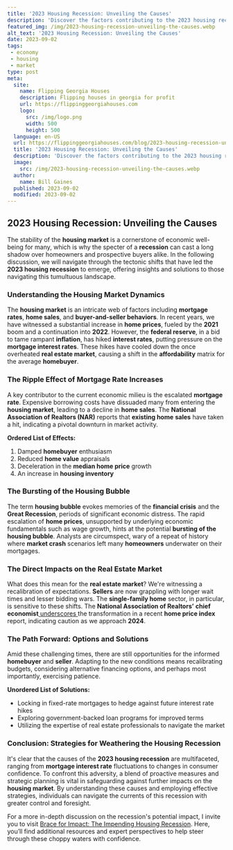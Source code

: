 ```yaml
---
title: '2023 Housing Recession: Unveiling the Causes'
description: 'Discover the factors contributing to the 2023 housing recession and gain insights into its causes in this comprehensive analysis.'
featured_img: /img/2023-housing-recession-unveiling-the-causes.webp
alt_text: '2023 Housing Recession: Unveiling the Causes'
date: 2023-09-02
tags:
 - economy
 - housing
 - market
type: post
meta:
  site:
    name: Flipping Georgia Houses
    description: Flipping houses in georgia for profit
    url: https://flippinggeorgiahouses.com
    logo:
      src: /img/logo.png
      width: 500
      height: 500
  language: en-US
  url: https://flippinggeorgiahouses.com/blog/2023-housing-recession-unveiling-the-causes
  title: '2023 Housing Recession: Unveiling the Causes'
  description: 'Discover the factors contributing to the 2023 housing recession and gain insights into its causes in this comprehensive analysis.'
  image:
    src: /img/2023-housing-recession-unveiling-the-causes.webp
  author:
    name: Bill Gaines
  published: 2023-09-02
  modified: 2023-09-02
---
```



## 2023 Housing Recession: Unveiling the Causes

The stability of the **housing market** is a cornerstone of economic well-being for many, which is why the specter of a **recession** can cast a long shadow over homeowners and prospective buyers alike. In the following discussion, we will navigate through the tectonic shifts that have led the **2023 housing recession** to emerge, offering insights and solutions to those navigating this tumultuous landscape.

### Understanding the Housing Market Dynamics

The **housing market** is an intricate web of factors including **mortgage rates**, **home sales**, and **buyer-and-seller behaviors**. In recent years, we have witnessed a substantial increase in **home prices**, fueled by the **2021** boom and a continuation into **2022**. However, the **federal reserve**, in a bid to tame rampant **inflation**, has hiked **interest rates**, putting pressure on the **mortgage interest rates**. These hikes have cooled down the once overheated **real estate market**, causing a shift in the **affordability** matrix for the average **homebuyer**.

### The Ripple Effect of Mortgage Rate Increases

A key contributor to the current economic milieu is the escalated **mortgage rate**. Expensive borrowing costs have dissuaded many from entering the **housing market**, leading to a decline in **home sales**. The **National Association of Realtors (NAR)** reports that **existing home** **sales** have taken a hit, indicating a pivotal downturn in market activity.

**Ordered List of Effects:**
1. Damped **homebuyer** enthusiasm
2. Reduced **home value** appraisals
3. Deceleration in the **median home price** growth
4. An increase in **housing inventory**

### The Bursting of the Housing Bubble

The term **housing bubble** evokes memories of the **financial crisis** and the **Great Recession**, periods of significant economic distress. The rapid escalation of **home prices**, unsupported by underlying economic fundamentals such as wage growth, hints at the potential **bursting of the housing bubble**. Analysts are circumspect, wary of a repeat of history where **market crash** scenarios left many **homeowners** underwater on their mortgages.

### The Direct Impacts on the Real Estate Market

What does this mean for the **real estate market**? We're witnessing a recalibration of expectations. **Sellers** are now grappling with longer wait times and lesser bidding wars. The **single-family home** sector, in particular, is sensitive to these shifts. The **National Association of Realtors’** **chief economist**[  underscores  ](https://flippinggeorgiahouses.com/blog/the-future-of-affordable-housing-in-post-2023)the transformation in a recent **home price index** report, indicating caution as we approach **2024**.

### The Path Forward: Options and Solutions

Amid these challenging times, there are still opportunities for the informed **homebuyer** and **seller**. Adapting to the new conditions means recalibrating budgets, considering alternative financing options, and perhaps most importantly, exercising patience.

**Unordered List of Solutions:**
  - Locking in fixed-rate mortgages to hedge against future interest rate hikes
  - Exploring government-backed loan programs for improved terms
  - Utilizing the expertise of real estate professionals to navigate the market

### Conclusion: Strategies for Weathering the Housing Recession

It's clear that the causes of the **2023 housing recession** are multifaceted, ranging from **mortgage interest rate** fluctuations to changes in consumer confidence. To confront this adversity, a blend of proactive measures and strategic planning is vital in safeguarding against further impacts on the **housing market**. By understanding these causes and employing effective strategies, individuals can navigate the currents of this recession with greater control and foresight.

For a more in-depth discussion on the recession's potential impact, I invite you to visit [Brace for Impact: The Impending Housing Recession](https://flippinggeorgiahouses.com/blog/the-impending-housing-recession-brace-for-impact/). Here, you’ll find additional resources and expert perspectives to help steer through these choppy waters with confidence.